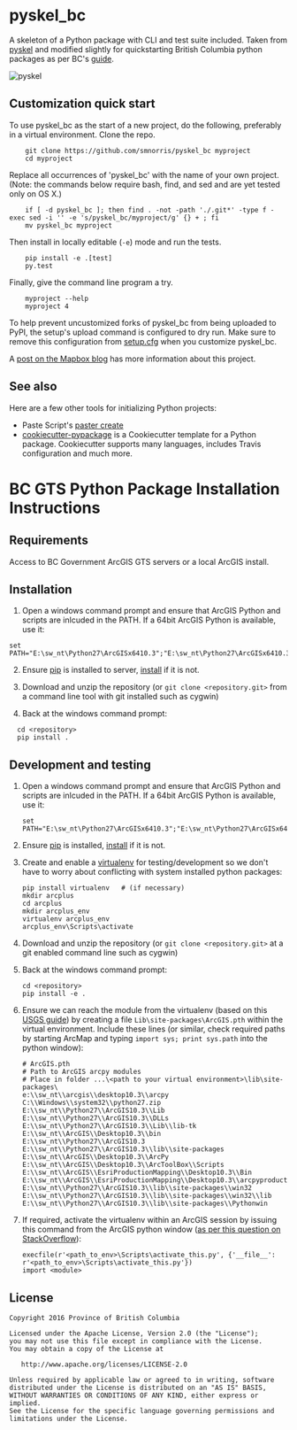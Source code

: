 # pyskel_bc

A skeleton of a Python package with CLI and test suite included. Taken from
[pyskel](https://github.com/mapbox/pyskel) and modified slightly for quickstarting British Columbia python packages as per BC's [guide](https://github.com/bcgov/BC-Policy-Framework-For-GitHub/tree/master/BC-Gov-Org-HowTo).

![pyskel](https://farm4.staticflickr.com/3951/15672691531_3037819613_o_d.png)

## Customization quick start

To use pyskel_bc as the start of a new project, do the following, preferably in
a virtual environment. Clone the repo.

```
    git clone https://github.com/smnorris/pyskel_bc myproject
    cd myproject
```

Replace all occurrences of 'pyskel_bc' with the name of your own project.
(Note: the commands below require bash, find, and sed and are yet tested only on OS X.)

```
    if [ -d pyskel_bc ]; then find . -not -path './.git*' -type f -exec sed -i '' -e 's/pyskel_bc/myproject/g' {} + ; fi
    mv pyskel_bc myproject
```

Then install in locally editable (``-e``) mode and run the tests.

```
    pip install -e .[test]
    py.test
```

Finally, give the command line program a try.

```
    myproject --help
    myproject 4
```

To help prevent uncustomized forks of pyskel_bc from being uploaded to PyPI,
the setup's upload command is configured to dry run. Make sure to remove this
configuration from
[setup.cfg](https://docs.python.org/2/install/index.html#inst-config-syntax)
when you customize pyskel_bc.

A [post on the Mapbox blog](https://www.mapbox.com/blog/pyskel) has more
information about this project.

## See also

Here are a few other tools for initializing Python projects:

- Paste Script's [paster create](http://pythonpaste.org/script/#paster-create) 
- [cookiecutter-pypackage](https://github.com/audreyr/cookiecutter-pypackage) is
a Cookiecutter template for a Python package. Cookiecutter supports many languages, includes Travis configuration and much more.

# BC GTS Python Package Installation Instructions
## Requirements
Access to BC Government ArcGIS GTS servers or a local ArcGIS install.

## Installation
1. Open a windows command prompt and ensure that ArcGIS Python and scripts are inlcuded in the PATH. If a 64bit ArcGIS Python is available, use it: 
  ```
  set PATH="E:\sw_nt\Python27\ArcGISx6410.3";"E:\sw_nt\Python27\ArcGISx6410.3\Scripts";%PATH%
  ```

2. Ensure [pip](https://pypi.python.org/pypi/pip) is installed to server, [install](https://pip.pypa.io/en/stable/installing/) if it is not.

4. Download and unzip the repository (or `git clone <repository.git>` from a command line tool with git installed such as cygwin)

5. Back at the windows command prompt:
```
  cd <repository>
  pip install .
```

## Development and testing

1. Open a windows command prompt and ensure that ArcGIS Python and scripts are inlcuded in the PATH. If a 64bit ArcGIS Python is available, use it:  

    ```
    set PATH="E:\sw_nt\Python27\ArcGISx6410.3";"E:\sw_nt\Python27\ArcGISx6410.3\Scripts";%PATH%
    ```

2. Ensure [pip](https://pypi.python.org/pypi/pip) is installed, [install](https://pip.pypa.io/en/stable/installing/) if it is not.

3. Create and enable a [virtualenv](https://virtualenv.pypa.io/en/stable) for testing/development so we don't have to worry about conflicting with system installed python packages:

    ```
    pip install virtualenv   # (if necessary)  
    mkdir arcplus  
    cd arcplus
    mkdir arcplus_env
    virtualenv arcplus_env
    arcplus_env\Scripts\activate
    ```

4. Download and unzip the repository (or `git clone <repository.git>` at a git enabled command line such as cygwin)

5. Back at the windows command prompt:
    ```
    cd <repository>
    pip install -e .
    ```

6. Ensure we can reach the module from the virtualenv (based on this [USGS guide](https://my.usgs.gov/confluence/display/cdi/Calling+arcpy+from+an+external+virtual+Python+environment)) by creating a file `Lib\site-packages\ArcGIS.pth` within the virtual environment. Include these lines (or similar, check required paths by starting ArcMap and typing `import sys; print sys.path` into the python window):
    ```
    # ArcGIS.pth
    # Path to ArcGIS arcpy modules
    # Place in folder ...\<path to your virtual environment>\lib\site-packages\
    e:\\sw_nt\\arcgis\\desktop10.3\\arcpy
    C:\\Windows\\system32\\python27.zip
    E:\\sw_nt\\Python27\\ArcGIS10.3\\Lib
    E:\\sw_nt\\Python27\\ArcGIS10.3\\DLLs
    E:\\sw_nt\\Python27\\ArcGIS10.3\\Lib\\lib-tk
    E:\\sw_nt\\ArcGIS\\Desktop10.3\\bin
    E:\\sw_nt\\Python27\\ArcGIS10.3
    E:\\sw_nt\\Python27\\ArcGIS10.3\\lib\\site-packages
    E:\\sw_nt\\ArcGIS\\Desktop10.3\\ArcPy
    E:\\sw_nt\\ArcGIS\\Desktop10.3\\ArcToolBox\\Scripts
    E:\\sw_nt\\ArcGIS\\EsriProductionMapping\\Desktop10.3\\Bin
    E:\\sw_nt\\ArcGIS\\EsriProductionMapping\\Desktop10.3\\arcpyproduction
    E:\\sw_nt\\Python27\\ArcGIS10.3\\lib\\site-packages\\win32
    E:\\sw_nt\\Python27\\ArcGIS10.3\\lib\\site-packages\\win32\\lib
    E:\\sw_nt\\Python27\\ArcGIS10.3\\lib\\site-packages\\Pythonwin
    ```

7. If required, activate the virtualenv within an ArcGIS session by issuing this command from the ArcGIS python window ([as per this question on StackOverflow](https://gis.stackexchange.com/questions/7333/running-arcgis-10-0-under-virtualenv)):
    ```
    execfile(r'<path_to_env>\Scripts\activate_this.py', {'__file__': r'<path_to_env>\Scripts\activate_this.py'})
    import <module>
    ```

## License

    Copyright 2016 Province of British Columbia

    Licensed under the Apache License, Version 2.0 (the "License");
    you may not use this file except in compliance with the License.
    You may obtain a copy of the License at 

       http://www.apache.org/licenses/LICENSE-2.0

    Unless required by applicable law or agreed to in writing, software
    distributed under the License is distributed on an "AS IS" BASIS,
    WITHOUT WARRANTIES OR CONDITIONS OF ANY KIND, either express or implied.
    See the License for the specific language governing permissions and
    limitations under the License.
